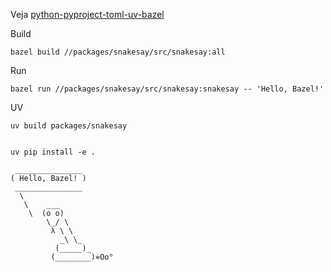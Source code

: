 Veja [python-pyproject-toml-uv-bazel](https://github.com/gpupo/python-pyproject-toml-uv-bazel/)

Build

    bazel build //packages/snakesay/src/snakesay:all

Run

    bazel run //packages/snakesay/src/snakesay:snakesay -- 'Hello, Bazel!'

UV

    uv build packages/snakesay


    uv pip install -e .

```
 _______________
( Hello, Bazel! )
 _______________
  \
   \    ___
    \  (o o)
        \_/ \
         λ \ \
           _\ \_
          (_____)_
         (________)=Oo°

```
